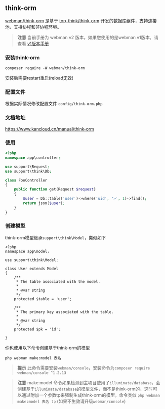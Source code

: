 ## think-orm

[webman/think-orm](https://github.com/webman-php/think-orm) 是基于 [top-think/think-orm](https://github.com/top-think/think-orm) 开发的数据库组件，支持连接池，支持协程和非协程环境。

> **注意**
> 当前手册为 webman v2 版本，如果您使用的是webman v1版本，请查看 [v1版本手册](/doc/webman-v1/db/thinkorm.html)

### 安装think-orm

`composer require -W webman/think-orm`

安装后需要restart重启(reload无效)

### 配置文件
根据实际情况修改配置文件 `config/think-orm.php`

### 文档地址
https://www.kancloud.cn/manual/think-orm

### 使用

```php
<?php
namespace app\controller;

use support\Request;
use support\think\Db;

class FooController
{
    public function get(Request $request)
    {
        $user = Db::table('user')->where('uid', '>', 1)->find();
        return json($user);
    }
}
```

### 创建模型

think-orm模型继承`support\think\Model`，类似如下
```
<?php
namespace app\model;

use support\think\Model;

class User extends Model
{
    /**
     * The table associated with the model.
     *
     * @var string
     */
    protected $table = 'user';

    /**
     * The primary key associated with the table.
     *
     * @var string
     */
    protected $pk = 'id';

}
```

你也使用以下命令创建基于think-orm的模型
```
php webman make:model 表名
```

> **提示**
> 此命令需要安装`webman/console`，安装命令为`composer require webman/console ^1.2.13`

> **注意**
> make:model 命令如果检测到主项目使用了`illuminate/database`，会创建基于`illuminate/database`的模型文件，而不是think-orm的，这时可以通过附加一个参数tp来强制生成think-orm的模型，命令类似 `php webman make:model 表名 tp` (如果不生效请升级`webman/console`)


